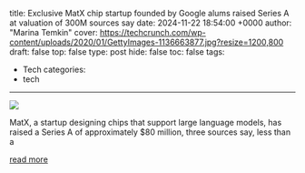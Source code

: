 title: Exclusive MatX chip startup founded by Google alums raised Series A at valuation of 300M sources say
date: 2024-11-22 18:54:00 +0000
author: "Marina Temkin"
cover: https://techcrunch.com/wp-content/uploads/2020/01/GettyImages-1136663877.jpg?resize=1200,800
draft: false
top: false
type: post
hide: false
toc: false
tags:
  - Tech
categories:
  - tech
---

![](https://techcrunch.com/wp-content/uploads/2020/01/GettyImages-1136663877.jpg?resize=1200,800)

MatX, a startup designing chips that support large language models, has raised a Series A of approximately $80 million, three sources say, less than a

[read more](https://techcrunch.com/2024/11/22/ai-chip-startup-matx-founded-by-google-alums-raises-series-a-at-300m-valuation-sources-say/)
